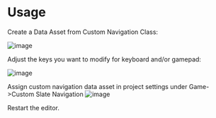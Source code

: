 # Usage

Create a Data Asset from Custom Navigation Class:

![image](https://github.com/user-attachments/assets/260b9106-9e9e-4dde-8018-26be9bb085f6)

Adjust the keys you want to modify for keyboard and/or gamepad:

![image](https://github.com/user-attachments/assets/e2e68740-e9c0-4873-9210-5a7be16ee9e3)

Assign custom navigation data asset in project settings under Game->Custom Slate Navigation
![image](https://github.com/user-attachments/assets/6fd3675b-6ad6-498c-ba9d-12bf657cd993)

Restart the editor.
